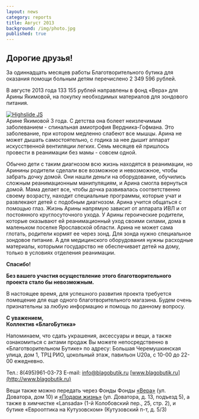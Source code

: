 ```yaml
---
layout: news
category: reports
title: Август 2013
background: /img/photo.jpg
published: true
---
```


<h2>Дорогие друзья!</h2>

За одиннадцать месяцев работы Благотворительного бутика для оказания помощи больным детям перечислено 2 349 596 рублей.
  
В августе 2013 года 133 155 рублей направлены в фонд «Вера» для Арины Якимовой, на покупку необходимых материалов для зондового питания.
  
<div class="slides">
<a href="http://blagobutik.ru/img/yakimova.jpg" class="highslide" onclick="return hs.expand(this)"><img src="http://blagobutik.ru/img/yakimova_thumb.jpg" alt="Highslide JS" title="Click to enlarge"></a>
</div> 
Арине Якимовой 3 года. C детства она болеет неизлечимым заболеванием - спинальная амиотрофия Вердника-Гофмана. Это заболевание, при котором медленно слабеют все мышцы. Арина не может дышать самостоятельно, с годика за нее дышит аппарат искусственной вентиляции легких. Семь месяцев ей пришлось провести в реанимации без мамы - совсем одной.
    
Обычно дети с таким диагнозом всю жизнь находятся в реанимации, но Аринины родители сделали все возможное и невозможное, чтобы забрать дочку домой. Они нашли деньги на оборудование, обучились сложным реанимационным манипуляциям, и Арина смогла вернуться домой. Мама делает все, чтобы дочка развивалась соответственно своему возрасту, находит специальные программы, которые учат и развлекают детей с подобным диагнозом. Арина учится общаться с помощью глаз. Жизнь Арины напрямую зависит от аппарата ИВЛ и от постоянного круглосуточного ухода. У Арины героические родители, которые оказывают ей реанимационный уход своими силами, дома в маленьком поселке Ярославской области. Арина не может сама глотать, родители кормят ее через зонд. Для зонда нужно специальное зондовое питание. А для медицинского оборудования нужны расходные материалы, которыми государство не обеспечивает детей на дому, только в условиях отделения реанимации.  

**Спасибо!**  
  
**Без вашего участия осуществление этого благотворительного проекта стало бы невозможным.**  
  
В настоящее время, для успешного развития проекта требуется помещение для еще одного благотворительного магазина. Будем очень признательны за любую информацию и помощь по данному вопросу.  
  
**С уважением,**  
**Коллектив «БлагоБутика»**

Напоминаем, что сдать украшения, аксессуары и вещи, а также ознакомиться с актами продаж Вы можете непосредственно в «Благотворительном Бутике» по адресу: Большая Черемушкинская улица, дом 1, ТРЦ РИО, цокольный этаж, павильон U20а, 
с 10-00 до 22-00 ежедневно.  

Тел.: 8(495)961-03-73  E-mail: [info@blagobutik.ru](mailto:info@blagobutik.ru) [www.blagobutik.ru](http://www.blagobutik.ru)  

Вещи также можно передать через Фонды Фонды [«Вера»](http://www.hospicefund.ru) (ул. Доватора, дом 10) и [«Подари жизнь»](http://podari-zhizn.ru) (ул. Доватора, д. 13, подъезд 5), а также в химчистке «Lansada» (1-й Колобовский пер., 25, стр. 2), и бутике «Еврооптика на Кутузовском» (Кутузовский п-т, д. 5/3)